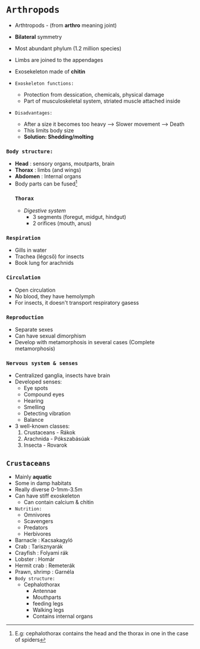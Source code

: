 # `Arthropods`
- Arthtropods - (from **arthro** meaning joint)
- **Bilateral** symmetry
- Most abundant phylum (1.2 million species)
- Limbs are joined to the appendages
- Exosekeleton made of **chitin**

- `Exoskeleton functions:`
  - Protection from dessication, chemicals, physical damage
  - Part of musculoskeletal system, striated muscle attached inside
- `Disadvantages:`
  - After a size it becomes too heavy --> Slower movement --> Death
  - This limits body size
  - **Solution: Shedding/molting**

### `Body structure:`
- **Head** : sensory organs, moutparts, brain
- **Thorax** : limbs (and wings)
- **Abdomen** : Internal organs
- Body parts can be fused[^1]
    ### `Thorax`
    - _Digestive system_
      - 3 segments (foregut, midgut, hindgut)
      - 2 orifices (mouth, anus)
[^1]: E.g: cephalothorax contains the head and the thorax in one in the case of spiders


### `Respiration` 
- Gills in water
- Trachea (légcső) for insects
- Book lung for arachnids

### `Circulation`
- Open circulation
- No blood, they have hemolymph
- For insects, it doesn't transport respiratory gasess

### `Reproduction`
- Separate sexes
- Can have sexual dimorphism
- Develop with metamorphosis in several cases (Complete metamorphosis)

### `Nervous system & senses`
- Centralized ganglia, insects have brain
- Developed senses:
  - Eye spots
  - Compound eyes
  - Hearing
  - Smelling
  - Detecting vibration
  - Balance
- 3 well-known classes:
  1. Crustaceans - Rákok
  2. Arachnida - Pókszabásúak
  3. Insecta - Rovarok

## `Crustaceans`
- Mainly **aquatic**
- Some in damp habitats
- Really diverse 0-1mm-3.5m
- Can have stiff exoskeleton
  - Can contain calcium & chitin
- `Nutrition:`
  - Omnivores
  - Scavengers
  - Predators
  - Herbivores
- Barnacle : Kacsakagyló
- Crab : Tarisznyarák
- Crayfish : Folyami rák
- Lobster : Homár
- Hermit crab : Remeterák
- Prawn, shrimp : Garnéla
- `Body structure:`
  - Cephalothorax
    - Antennae
    - Mouthparts
    - feeding legs
    - Walking legs
    - Contains internal organs
